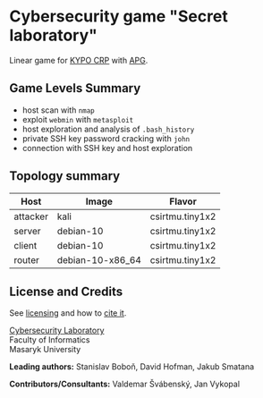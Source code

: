 # Cybersecurity game "Secret laboratory"

Linear game for [KYPO CRP](https://docs.crp.kypo.muni.cz/) with [APG](https://docs.crp.kypo.muni.cz/user-guide-advanced/trainings/trainings-overview/#automatic-generation-problem-apg-in-linear-training-definition).

## Game Levels Summary
- host scan with `nmap`
- exploit `webmin` with `metasploit`
- host exploration and analysis of `.bash_history`
- private SSH key password cracking with `john`
- connection with SSH key and host exploration

## Topology summary
|Host|Image|Flavor|
|-|-|-|
|attacker|kali|csirtmu.tiny1x2|
|server|debian-10|csirtmu.tiny1x2|
|client|debian-10|csirtmu.tiny1x2|
|router|debian-10-x86_64|csirtmu.tiny1x2|

## License and Credits
See [licensing](https://gitlab.ics.muni.cz/muni-kypo-trainings/games/all-games-index#license) and how to [cite it](https://gitlab.ics.muni.cz/muni-kypo-trainings/games/all-games-index#how-to-cite-the-games).

[Cybersecurity Laboratory](https://cybersec.fi.muni.cz)\
Faculty of Informatics\
Masaryk University

**Leading authors:** Stanislav Boboň, David Hofman, Jakub Smatana

**Contributors/Consultants:** Valdemar Švábenský, Jan Vykopal
